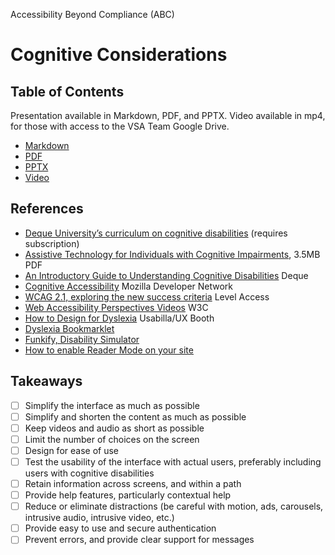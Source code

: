 Accessibility Beyond Compliance (ABC)
# Cognitive Considerations

## Table of Contents

Presentation available in Markdown, PDF, and PPTX. Video available in mp4, for those with access to the VSA Team Google Drive.

* [Markdown](https://github.com/department-of-veterans-affairs/va.gov-team/blob/master/teams/vsa/accessibility/learning-sessions/abc03-cognitive-considerations/abc03-cognitive-considerations.md)
* [PDF](https://github.com/department-of-veterans-affairs/va.gov-team/blob/master/teams/vsa/accessibility/learning-sessions/abc03-cognitive-considerations/2020-01-24-Cognitive-Considerations.pdf)
* [PPTX](https://github.com/department-of-veterans-affairs/va.gov-team/blob/master/teams/vsa/accessibility/learning-sessions/abc03-cognitive-considerations/2020-01-24-Cognitive-Considerations.pptx)
* [Video](https://drive.google.com/open?id=1hL47Gj7nK3bZupzcjkyZwDK_HjyZwFiv)

## References

* [Deque University’s curriculum on cognitive disabilities](https://dequeuniversity.com/) (requires subscription)
* [Assistive Technology for Individuals with Cognitive Impairments](http://idahoat.org/Portals/60/Documents/Services/Resources/AT_CognitiveImpairmentsHandbook.pdf), 3.5MB PDF
* [An Introductory Guide to Understanding Cognitive Disabilities](https://www.deque.com/blog/an-introductory-guide-to-understanding-cognitive-disabilities/) Deque
* [Cognitive Accessibility](https://developer.mozilla.org/en-US/docs/Web/Accessibility/Cognitive_accessibility) Mozilla Developer Network
* [WCAG 2.1, exploring the new success criteria](https://dev-level-access.pantheonsite.io/wcag-2-1-exploring-new-success-criteria/) Level Access
* [Web Accessibility Perspectives Videos](https://www.w3.org/WAI/perspective-videos/) W3C
* [How to Design for Dyslexia](https://usabilla.com/blog/how-to-design-for-dyslexia/) Usabilla/UX Booth
* [Dyslexia Bookmarklet](https://data.qz.com/2016/dyslexia/)
* [Funkify, Disability Simulator](https://www.funkify.org)
* [How to enable Reader Mode on your site](https://mathiasbynens.be/notes/safari-reader)

## Takeaways

- [ ] Simplify the interface as much as possible
- [ ] Simplify and shorten the content as much as possible
- [ ] Keep videos and audio as short as possible
- [ ] Limit the number of choices on the screen
- [ ] Design for ease of use
- [ ] Test the usability of the interface with actual users, preferably including users with cognitive disabilities
- [ ] Retain information across screens, and within a path
- [ ] Provide help features, particularly contextual help
- [ ] Reduce or eliminate distractions (be careful with motion, ads, carousels, intrusive audio, intrusive video, etc.)
- [ ] Provide easy to use and secure authentication
- [ ] Prevent errors, and provide clear support for messages
